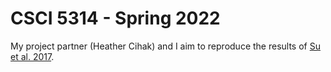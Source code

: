 # CSCI 5314 - Spring 2022
My project partner (Heather Cihak) and I aim to reproduce the results of [Su et al. 2017](https://www.nature.com/articles/s41467-017-00191-6).

